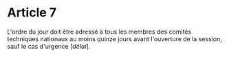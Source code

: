 # Article 7

L'ordre du jour doit être adressé à tous les membres des comités techniques nationaux au moins quinze jours avant l'ouverture de la session, sauf le cas d'urgence [*délai*].
